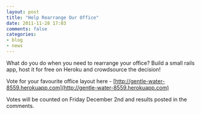 ```yaml
---
layout: post
title: "Help Rearrange Our Office"
date: 2011-11-28 17:03
comments: false
categories: 
- blog
- news
---
```

What do you do when you need to rearrange your office? Build a small rails app, host it for free on Heroku and crowdsource the decision!

Vote for your favourite office layout here - [http://gentle-water-8559.herokuapp.com](http://gentle-water-8559.herokuapp.com) 

Votes will be counted on Friday December 2nd and results posted in the comments.


